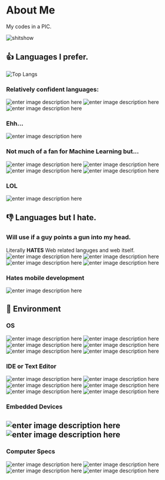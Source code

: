 

# About Me

My codes in a PIC.

![shitshow](https://github.com/gooday2die/gooday2die/raw/main/photo_0%20%281%29.JPG)

## :thumbsup: Languages I prefer.
![Top Langs](https://github-readme-stats.vercel.app/api/top-langs/?username=gooday2die)
### Relatively confident languages:
![enter image description here](https://img.shields.io/badge/Python-FFD43B?style=for-the-badge&logo=python&logoColor=darkgreen) ![enter image description here](https://img.shields.io/badge/C-00599C?style=for-the-badge&logo=c&logoColor=white) ![enter image description here](https://img.shields.io/badge/C++-00599C?style=for-the-badge&logo=c%2b%2b&logoColor=white) 
### Ehh... 
![enter image description here](https://img.shields.io/badge/Java-ED8B00?style=for-the-badge&logo=java&logoColor=white) 
### Not much of a fan for Machine Learning but...
![enter image description here](https://img.shields.io/badge/Numpy-777BB4?style=for-the-badge&logo=numpy&logoColor=white) ![enter image description here](https://img.shields.io/badge/Pandas-2C2D72?style=for-the-badge&logo=pandas&logoColor=white) ![enter image description here](https://img.shields.io/badge/scikit_learn-F7931E?style=for-the-badge&logo=scikit-learn&logoColor=white) ![enter image description here](https://img.shields.io/badge/SciPy-654FF0?style=for-the-badge&logo=SciPy&logoColor=white)
### LOL 
![enter image description here](https://img.shields.io/badge/Scratch-4D97FF?style=for-the-badge&logo=Scratch&logoColor=white)
## :thumbsdown: Languages but I hate. 

### Will use if a guy points a gun into my head.
Literally **HATES** Web related languges and web itself.
 ![enter image description here](https://img.shields.io/badge/HTML5-E34F26?style=for-the-badge&logo=html5&logoColor=white)  ![enter image description here](https://img.shields.io/badge/JavaScript-323330?style=for-the-badge&logo=javascript&logoColor=F7DF1E) ![enter image description here](https://img.shields.io/badge/PHP-777BB4?style=for-the-badge&logo=php&logoColor=white) ![enter image description here](https://img.shields.io/badge/CSS3-1572B6?style=for-the-badge&logo=css3&logoColor=white)
### Hates mobile development
![enter image description here](https://img.shields.io/badge/Android_Studio-3DDC84?style=for-the-badge&logo=android-studio&logoColor=white)

## :page_facing_up: Environment
### OS
![enter image description here](https://img.shields.io/badge/Windows-0078D6?style=for-the-badge&logo=windows&logoColor=white) ![enter image description here](https://img.shields.io/badge/Linux-FCC624?style=for-the-badge&logo=linux&logoColor=black) ![enter image description here](https://img.shields.io/badge/iOS-000000?style=for-the-badge&logo=ios&logoColor=white) ![enter image description here](https://img.shields.io/badge/Ubuntu-E95420?style=for-the-badge&logo=ubuntu&logoColor=white) ![enter image description here](https://img.shields.io/badge/mac%20os-000000?style=for-the-badge&logo=apple&logoColor=white) ![enter image description here](https://img.shields.io/badge/OpenWrt-00B5E2?style=for-the-badge&logo=OpenWrt&logoColor=white)


### IDE or Text Editor
![enter image description here](https://img.shields.io/badge/VIM-%2311AB00.svg?&style=for-the-badge&logo=vim&logoColor=white) ![enter image description here](https://img.shields.io/badge/Visual_Studio-5C2D91?style=for-the-badge&logo=visual%20studio&logoColor=white) ![enter image description here](https://img.shields.io/badge/IntelliJIDEA-000000.svg?style=for-the-badge&logo=intellij-idea&logoColor=white) ![enter image description here](https://img.shields.io/badge/Notepad++-90E59A.svg?style=for-the-badge&logo=notepad%2b%2b&logoColor=black) ![enter image description here](https://img.shields.io/badge/PyCharm-000000.svg?&style=for-the-badge&logo=PyCharm&logoColor=white) ![enter image description here](https://img.shields.io/badge/Xcode-007ACC?style=for-the-badge&logo=Xcode&logoColor=white)

### Embedded Devices
![enter image description here](https://img.shields.io/badge/Arduino-00979D?style=for-the-badge&logo=Arduino&logoColor=white) ![enter image description here](https://img.shields.io/badge/Raspberry%20Pi-A22846?style=for-the-badge&logo=Raspberry%20Pi&logoColor=white)
---
### Computer Specs
![enter image description here](https://img.shields.io/badge/Intel%20Core_i9_12th-0071C5?style=for-the-badge&logo=intel&logoColor=white)   ![enter image description here](https://img.shields.io/badge/NVIDIA-RTX2080TI-76B900?style=for-the-badge&logo=nvidia&logoColor=white) ![enter image description here](https://img.shields.io/badge/Apple%20laptop-333333?style=for-the-badge&logo=apple&logoColor=white) ![enter image description here](https://img.shields.io/badge/apple%20silicon-333333?style=for-the-badge&logo=apple&logoColor=white)
